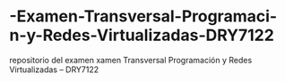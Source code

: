 # -Examen-Transversal-Programaci-n-y-Redes-Virtualizadas-DRY7122
repositorio del examen xamen Transversal Programación y Redes Virtualizadas – DRY7122
